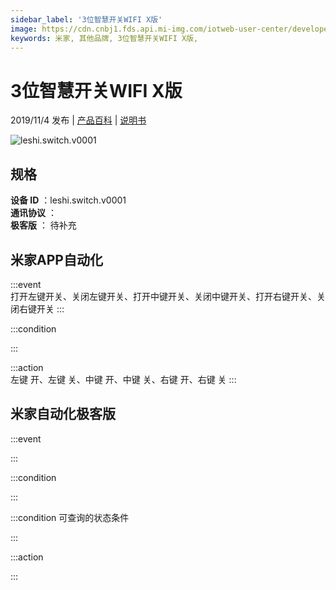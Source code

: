 ```yaml
---
sidebar_label: '3位智慧开关WIFI X版'
image: https://cdn.cnbj1.fds.api.mi-img.com/iotweb-user-center/developer_1679047615460j7XO3VPg.png?GalaxyAccessKeyId=AKVGLQWBOVIRQ3XLEW&Expires=9223372036854775807&Signature=+7GZ0OgKJc+Lx9uMnDqyXz5w06I=
keywords: 米家, 其他品牌, 3位智慧开关WIFI X版, 
---
```

# 3位智慧开关WIFI X版

2019/11/4 发布 | [产品百科](https://home.mi.com/webapp/content/baike/product/index.html?model=leshi.switch.v0001/) | [说明书](https://home.mi.com/views/introduction.html?model=leshi.switch.v0001&region=cn)

![leshi.switch.v0001](https://cdn.cnbj1.fds.api.mi-img.com/iotweb-user-center/developer_1679047615460j7XO3VPg.png?GalaxyAccessKeyId=AKVGLQWBOVIRQ3XLEW&Expires=9223372036854775807&Signature=+7GZ0OgKJc+Lx9uMnDqyXz5w06I=)

## 规格  
> 
**设备 ID** ：leshi.switch.v0001  
**通讯协议** ：  
**极客版**  ： 待补充 


## 米家APP自动化  

:::event  
打开左键开关、关闭左键开关、打开中键开关、关闭中键开关、打开右键开关、关闭右键开关
:::

:::condition  

:::

:::action   
左键 开、左键 关、中键 开、中键 关、右键 开、右键 关
:::

## 米家自动化极客版  

:::event  

:::

:::condition  

:::

:::condition 可查询的状态条件  

:::

:::action  

:::

        
